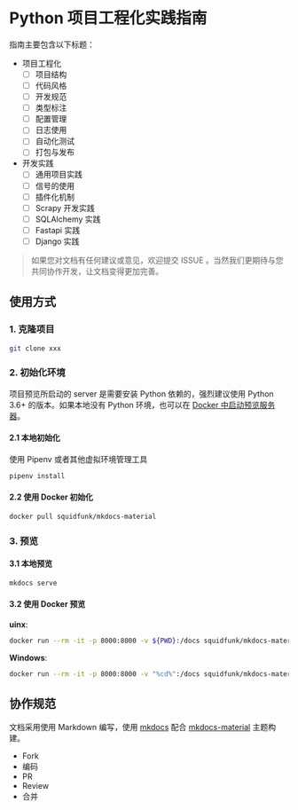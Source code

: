 # Python 项目工程化实践指南

指南主要包含以下标题：

- 项目工程化
  - [ ] 项目结构
  - [ ] 代码风格
  - [ ] 开发规范
  - [ ] 类型标注
  - [ ] 配置管理
  - [ ] 日志使用
  - [ ] 自动化测试
  - [ ] 打包与发布

- 开发实践
  - [ ] 通用项目实践
  - [ ] 信号的使用
  - [ ] 插件化机制
  - [ ] Scrapy 开发实践
  - [ ] SQLAlchemy 实践
  - [ ] Fastapi 实践
  - [ ] Django 实践

> 如果您对文档有任何建议或意见，欢迎提交 ISSUE 。当然我们更期待与您共同协作开发，让文档变得更加完善。

## 使用方式

### 1. 克隆项目

```bash
git clone xxx
```

### 2. 初始化环境

项目预览所启动的 server 是需要安装 Python 依赖的，强烈建议使用 Python 3.6+ 的版本。如果本地没有 Python 环境，也可以在 [Docker 中启动预览服务器](https://squidfunk.github.io/mkdocs-material/creating-your-site/#creating-your-site)。

#### 2.1 本地初始化

使用 Pipenv 或者其他虚拟环境管理工具

```bash
pipenv install
```

#### 2.2 使用 Docker 初始化

```bash
docker pull squidfunk/mkdocs-material
```

### 3. 预览

#### 3.1 本地预览

```bash
mkdocs serve
```

#### 3.2 使用 Docker 预览

**uinx**:

```bash
docker run --rm -it -p 8000:8000 -v ${PWD}:/docs squidfunk/mkdocs-material
```

**Windows**:

```bash
docker run --rm -it -p 8000:8000 -v "%cd%":/docs squidfunk/mkdocs-material
```

## 协作规范

文档采用使用 Markdown 编写，使用 [mkdocs](https://www.mkdocs.org/) 配合 [mkdocs-material](https://squidfunk.github.io/mkdocs-material-insiders/) 主题构建。

- Fork
- 编码
- PR
- Review
- 合并
